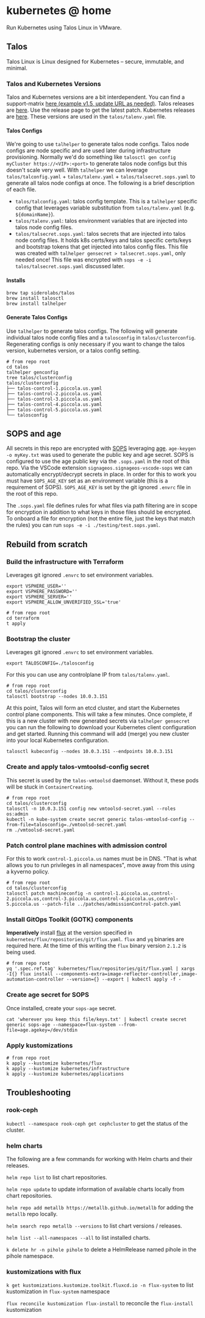 # kubernetes @ home

Run Kubernetes using Talos Linux in VMware.

## Talos

Talos Linux is Linux designed for Kubernetes – secure, immutable, and minimal.

### Talos and Kubernetes Versions

Talos and Kubernetes versions are a bit interdependent. You can find a support-matrix [here (example v1.5, update URL as needed)](https://www.talos.dev/v1.5/introduction/support-matrix/). Talos releases are [here](https://github.com/siderolabs/talos/releases). Use the release page to get the latest patch. Kubernetes releases are [here](https://kubernetes.io/releases/). These versions are used in the `talos/talenv.yaml` file.

#### Talos Configs

We're going to use `talhelper` to generate talos node configs. Talos node configs are node specific and are used later during infrastructure provisioning. Normally we'd do something like `talosctl gen config myCluster https://<VIP>:<port>` to generate talos node configs but this doesn't scale very well. With `talhelper` we can leverage `talos/talconfig.yaml` + `talos/talenv.yaml` + `talos/talsecret.sops.yaml` to generate all talos node configs at once. The following is a brief description of each file.

- `talos/talconfig.yaml`: talos config template. This is a `talhelper` specific config that leverages variable substitution from `talos/talenv.yaml` (e.g. `${domainName}`).
- `talos/talenv.yaml`: talos environment variables that are injected into talos node config files.
- `talos/talsecret.sops.yaml`: talos secrets that are injected into talos node config files. It holds k8s certs/keys and talos specific certs/keys and bootstrap tokens that get injected into talos config files. This file was created with `talhelper gensecret > talsecret.sops.yaml`, only needed once! This file was encrypted with `sops -e -i talos/talsecret.sops.yaml` discussed later.

#### Installs

```shell
brew tap siderolabs/talos
brew install talosctl
brew install talhelper
```

#### Generate Talos Configs

Use `talhelper` to generate talos configs. The following will generate individual talos node config files and a `talosconfig` in `talos/clusterconfig`. Regenerating configs is only necessary if you want to change the talos version, kubernetes version, or a talos config setting.

```shell
# from repo root
cd talos
talhelper genconfig
tree talos/clusterconfig
talos/clusterconfig
├── talos-control-1.piccola.us.yaml
├── talos-control-2.piccola.us.yaml
├── talos-control-3.piccola.us.yaml
├── talos-control-4.piccola.us.yaml
├── talos-control-5.piccola.us.yaml
└── talosconfig
```

## SOPS and age

All secrets in this repo are encrypted with [SOPS](https://github.com/getsops/sops) leveraging [age](https://github.com/FiloSottile/age). `age-keygen -o myKey.txt` was used to generate the public key and age secret. SOPS is configured to use the age public key via the `.sops.yaml` in the root of this repo. Via the VSCode extension `signageos.signageos-vscode-sops` we can automatically encrypt/decrypt secrets in place. In order for this to work you must have `SOPS_AGE_KEY` set as an environment variable (this is a requirement of SOPS). `SOPS_AGE_KEY` is set by the git ignored `.envrc` file in the root of this repo.

The `.sops.yaml` file defines rules for what files via path filtering are in scope for encryption in addition to what keys in those files should be encrypted. To onboard a file for encryption (not the entire file, just the keys that match the rules) you can run `sops -e -i ./testing/test.sops.yaml`.

## Rebuild from scratch

### Build the infrastructure with Terraform

Leverages git ignored `.envrc` to set environment variables.

```shell
export VSPHERE_USER=''
export VSPHERE_PASSWORD=''
export VSPHERE_SERVER=''
export VSPHERE_ALLOW_UNVERIFIED_SSL='true'
```

```shell
# from repo root
cd terraform
t apply
```

### Bootstrap the cluster

Leverages git ignored `.envrc` to set environment variables.

```shell
export TALOSCONFIG=./talosconfig
```

For this you can use any controlplane IP from `talos/talenv.yaml`.

```shell
# from repo root
cd talos/clusterconfig
talosctl bootstrap --nodes 10.0.3.151
```

At this point, Talos will form an etcd cluster, and start the Kubernetes control plane components. This will take a few minutes. Once complete, if this is a new cluster with new generated secrets via `talhelper gensecret` you can run the following to download your Kubernetes client configuration and get started. Running this command will add (merge) you new cluster into your local Kubernetes configuration.

`talosctl kubeconfig --nodes 10.0.3.151 --endpoints 10.0.3.151`

### Create and apply talos-vmtoolsd-config secret

This secret is used by the `talos-vmtoolsd` daemonset. Without it, these pods will be stuck in `ContainerCreating`.

```shell
# from repo root
cd talos/clusterconfig
talosctl -n 10.0.3.151 config new vmtoolsd-secret.yaml --roles os:admin
kubectl -n kube-system create secret generic talos-vmtoolsd-config --from-file=talosconfig=./vmtoolsd-secret.yaml
rm ./vmtoolsd-secret.yaml
```

### Patch control plane machines with admission control

For this to work `control-1.piccola.us` names must be in DNS. "That is what allows you to run privileges in all namespaces", move away from this using a kyverno policy.

```shell
# from repo root
cd talos/clusterconfig
talosctl patch machineconfig -n control-1.piccola.us,control-2.piccola.us,control-3.piccola.us,control-4.piccola.us,control-5.piccola.us --patch-file ../patches/admissionControl-patch.yaml
```

### Install GitOps Toolkit (GOTK) components

**Imperatively** install [flux](https://fluxcd.io/flux/components/) at the version specified in `kubernetes/flux/repositories/git/flux.yaml`. `flux` and `yq` binaries are required here. At the time of this writing the `flux` binary version `2.1.2` is being used.

```shell
# from repo root
yq '.spec.ref.tag' kubernetes/flux/repositories/git/flux.yaml | xargs -I{} flux install --components-extra=image-reflector-controller,image-automation-controller --version={} --export | kubectl apply -f -
```

### Create aɡe secret for SOPS

Once installed, create your `sops-age` secret.

```shell
cat 'wherever you keep this file/keys.txt' | kubectl create secret generic sops-age --namespace=flux-system --from-file=age.agekey=/dev/stdin
```

### Apply kustomizations

```shell
# from repo root
k apply --kustomize kubernetes/flux
k apply --kustomize kubernetes/infrastructure
k apply --kustomize kubernetes/applications
```

## Troubleshooting

### rook-ceph

`kubectl --namespace rook-ceph get cephcluster` to get the status of the cluster.

### helm charts

The following are a few commands for working with Helm charts and their releases.

`helm repo list` to list chart repositories.

`helm repo update` to update information of available charts locally from chart repositories.

`helm repo add metallb https://metallb.github.io/metallb` for adding the `metallb` repo locally.

`helm search repo metallb --versions` to list chart versions / releases.

`helm list --all-namespaces --all` to list installed charts.

`k delete hr -n pihole pihole` to delete a HelmRelease named pihole in the pihole namespace.

### kustomizations with flux

`k get kustomizations.kustomize.toolkit.fluxcd.io -n flux-system` to list kustomization in `flux-system` namespace

`flux reconcile kustomization flux-install` to reconcile the `flux-install` kustomization
